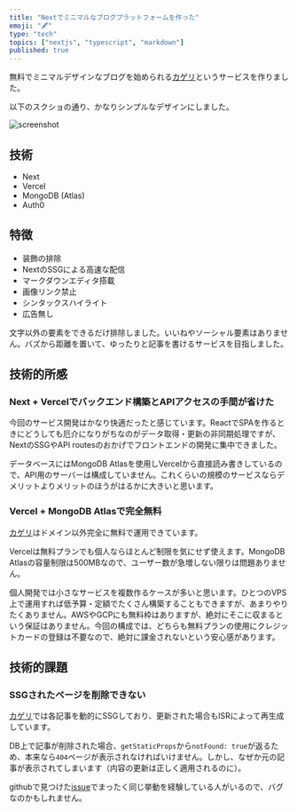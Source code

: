 ```yaml
---
title: "Nextでミニマルなブログプラットフォームを作った"
emoji: "️🖋️"
type: "tech"
topics: ["nextjs", "typescript", "markdown"]
published: true
---
```


無料でミニマルデザインなブログを始められる[カゲリ](https://kageri.in)というサービスを作りました。

以下のスクショの通り、かなりシンプルなデザインにしました。

![screenshot](https://storage.googleapis.com/zenn-user-upload/1kxeojdqudukgc0f7yoi7mus9f89)

## 技術

- Next
- Vercel
- MongoDB (Atlas)
- Auth0

## 特徴

- 装飾の排除
- NextのSSGによる高速な配信
- マークダウンエディタ搭載
- 画像リンク禁止
- シンタックスハイライト
- 広告無し

文字以外の要素をできるだけ排除しました。いいねやソーシャル要素はありません。バズから距離を置いて、ゆったりと記事を書けるサービスを目指しました。

## 技術的所感

### Next + Vercelでバックエンド構築とAPIアクセスの手間が省けた

今回のサービス開発はかなり快適だったと感じています。ReactでSPAを作るときにどうしても厄介になりがちなのがデータ取得・更新の非同期処理ですが、NextのSSGやAPI routesのおかげでフロントエンドの開発に集中できました。

データベースにはMongoDB Atlasを使用しVercelから直接読み書きしているので、API用のサーバーは構成していません。これくらいの規模のサービスならデメリットよりメリットのほうがはるかに大きいと思います。

### Vercel + MongoDB Atlasで完全無料

[カゲリ](https://kageri.in)はドメイン以外完全に無料で運用できています。

Vercelは無料プランでも個人ならほとんど制限を気にせず使えます。MongoDB Atlasの容量制限は500MBなので、ユーザー数が急増しない限りは問題ありません。

個人開発では小さなサービスを複数作るケースが多いと思います。ひとつのVPS上で運用すれば低予算・定額でたくさん構築することもできますが、あまりやりたくありません。AWSやGCPにも無料枠はありますが、絶対にそこに収まるという保証はありません。今回の構成では、どちらも無料プランの使用にクレジットカードの登録は不要なので、絶対に課金されないという安心感があります。

## 技術的課題

### SSGされたページを削除できない

[カゲリ](https://kageri.in)では各記事を動的にSSGしており、更新された場合もISRによって再生成しています。

DB上で記事が削除された場合、`getStaticProps`から`notFound: true`が返るため、本来なら`404`ページが表示されなければいけません。しかし、なぜか元の記事が表示されてしまいます（内容の更新は正しく適用されるのに）。

githubで見つけた[issue](https://github.com/vercel/next.js/issues/19578)でまったく同じ挙動を経験している人がいるので、バグなのかもしれません。

